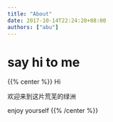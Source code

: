```yaml
---
title: "About"
date: 2017-10-14T22:24:20+08:00
authors: ["abu"]
---
```

# say hi to me

{{% center %}}
 Hi

 欢迎来到这片荒芜的绿洲

 enjoy yourself
{{% /center %}}

